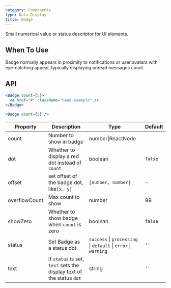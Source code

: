 ```yaml
---
category: Components
type: Data Display
title: Badge
---
```


Small numerical value or status descriptor for UI elements.

## When To Use

Badge normally appears in proximity to notifications or user avatars with eye-catching appeal, typically displaying unread messages count.

## API

```jsx
<Badge count={5}>
  <a href="#" className="head-example" />
</Badge>
```

```jsx
<Badge count={5} />
```

| Property | Description | Type | Default |
| -------- | ----------- | ---- | ------- |
| count | Number to show in badge | number\|ReactNode |  |
| dot | Whether to display a red dot instead of `count` | boolean | `false` |
| offset | set offset of the badge dot, like`[x, y]` | `[number, number]` | - |
| overflowCount | Max count to show | number | 99 |
| showZero | Whether to show badge when `count` is zero | boolean | `false` |
| status | Set Badge as a status dot | `success` \| `processing` \| `default` \| `error` \| `warning` | `''` |
| text | If `status` is set, `text` sets the display text of the status `dot` | string | `''` |
